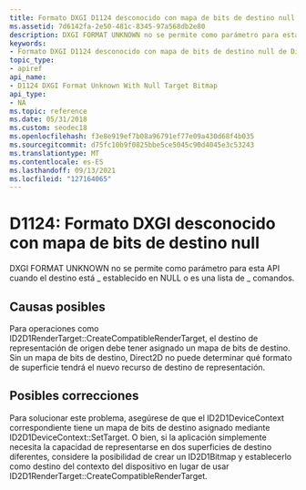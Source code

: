 ```yaml
---
title: Formato DXGI D1124 desconocido con mapa de bits de destino null
ms.assetid: 7d6142fa-2e50-481c-8345-97a568db2e80
description: DXGI FORMAT UNKNOWN no se permite como parámetro para esta API cuando el destino está \_ establecido en NULL o es una lista de \_ comandos.
keywords:
- Formato DXGI D1124 desconocido con mapa de bits de destino null de Direct2D
topic_type:
- apiref
api_name:
- D1124 DXGI Format Unknown With Null Target Bitmap
api_type:
- NA
ms.topic: reference
ms.date: 05/31/2018
ms.custom: seodec18
ms.openlocfilehash: f3e8e919ef7b08a96791ef77e09a430d68f4b035
ms.sourcegitcommit: d75fc10b9f0825bbe5ce5045c90d4045e3c53243
ms.translationtype: MT
ms.contentlocale: es-ES
ms.lasthandoff: 09/13/2021
ms.locfileid: "127164065"
---
```

# <a name="d1124-dxgi-format-unknown-with-null-target-bitmap"></a>D1124: Formato DXGI desconocido con mapa de bits de destino null

DXGI FORMAT UNKNOWN no se permite como parámetro para esta API cuando el destino está \_ establecido en NULL o es una lista de \_ comandos.






 

## <a name="possible-causes"></a>Causas posibles

Para operaciones como ID2D1RenderTarget::CreateCompatibleRenderTarget, el destino de representación de origen debe tener asignado un mapa de bits de destino. Sin un mapa de bits de destino, Direct2D no puede determinar qué formato de superficie tendrá el nuevo recurso de destino de representación.

## <a name="possible-fixes"></a>Posibles correcciones

Para solucionar este problema, asegúrese de que el ID2D1DeviceContext correspondiente tiene un mapa de bits de destino asignado mediante ID2D1DeviceContext::SetTarget. O bien, si la aplicación simplemente necesita la capacidad de representarse en dos superficies de destino diferentes, considere la posibilidad de crear un ID2D1Bitmap y establecerlo como destino del contexto del dispositivo en lugar de usar ID2D1RenderTarget::CreateCompatibleRenderTarget.

 

 





